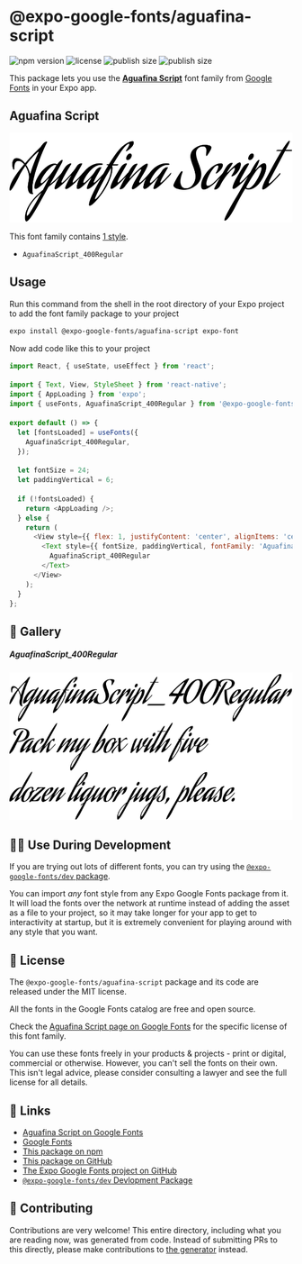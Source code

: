 # @expo-google-fonts/aguafina-script

![npm version](https://flat.badgen.net/npm/v/@expo-google-fonts/aguafina-script)
![license](https://flat.badgen.net/github/license/expo/google-fonts)
![publish size](https://flat.badgen.net/packagephobia/install/@expo-google-fonts/aguafina-script)
![publish size](https://flat.badgen.net/packagephobia/publish/@expo-google-fonts/aguafina-script)

This package lets you use the [**Aguafina Script**](https://fonts.google.com/specimen/Aguafina+Script) font family from [Google Fonts](https://fonts.google.com/) in your Expo app.

## Aguafina Script

![Aguafina Script](./font-family.png)

This font family contains [1 style](#-gallery).

- `AguafinaScript_400Regular`

## Usage

Run this command from the shell in the root directory of your Expo project to add the font family package to your project
```sh
expo install @expo-google-fonts/aguafina-script expo-font
```

Now add code like this to your project
```js
import React, { useState, useEffect } from 'react';

import { Text, View, StyleSheet } from 'react-native';
import { AppLoading } from 'expo';
import { useFonts, AguafinaScript_400Regular } from '@expo-google-fonts/aguafina-script';

export default () => {
  let [fontsLoaded] = useFonts({
    AguafinaScript_400Regular,
  });

  let fontSize = 24;
  let paddingVertical = 6;

  if (!fontsLoaded) {
    return <AppLoading />;
  } else {
    return (
      <View style={{ flex: 1, justifyContent: 'center', alignItems: 'center' }}>
        <Text style={{ fontSize, paddingVertical, fontFamily: 'AguafinaScript_400Regular' }}>
          AguafinaScript_400Regular
        </Text>
      </View>
    );
  }
};

```

## 🔡 Gallery

##### AguafinaScript_400Regular
![AguafinaScript_400Regular](./AguafinaScript_400Regular.ttf.png)


## 👩‍💻 Use During Development

If you are trying out lots of different fonts, you can try using the [`@expo-google-fonts/dev` package](https://github.com/expo/google-fonts/tree/master/font-packages/dev#readme).

You can import *any* font style from any Expo Google Fonts package from it. It will load the fonts
over the network at runtime instead of adding the asset as a file to your project, so it may take longer
for your app to get to interactivity at startup, but it is extremely convenient
for playing around with any style that you want.

## 📖 License

The `@expo-google-fonts/aguafina-script` package and its code are released under the MIT license.

All the fonts in the Google Fonts catalog are free and open source.

Check the [Aguafina Script page on Google Fonts](https://fonts.google.com/specimen/Aguafina+Script) for the specific license of this font family.

You can use these fonts freely in your products & projects - print or digital, commercial or otherwise. However, you can't sell the fonts on their own. This isn't legal advice, please consider consulting a lawyer and see the full license for all details.

## 🔗 Links

- [Aguafina Script on Google Fonts](https://fonts.google.com/specimen/Aguafina+Script)
- [Google Fonts](https://fonts.google.com/)
- [This package on npm](https://www.npmjs.com/package/@expo-google-fonts/aguafina-script)
- [This package on GitHub](https://github.com/expo/google-fonts/tree/master/font-packages/aguafina-script)
- [The Expo Google Fonts project on GitHub](https://github.com/expo/google-fonts)
- [`@expo-google-fonts/dev` Devlopment Package](https://github.com/expo/google-fonts/tree/master/font-packages/dev)

## 🤝 Contributing

Contributions are very welcome! This entire directory, including what you are reading now, was generated from code. Instead of submitting PRs to this directly, please make contributions to [the generator](https://github.com/expo/google-fonts/tree/master/packages/generator) instead.
